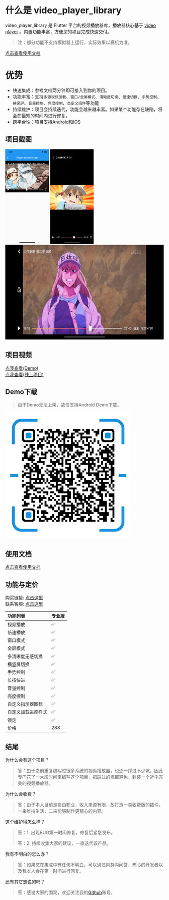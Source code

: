 # 什么是 video_player_library

video_player_library 是 Flutter 平台的视频播放器库，播放器核心基于 [video player](https://pub.dev/packages/video_player) 。内置功能丰富，方便您的项目完成快速交付。

> 注：部分功能不支持模拟器上运行，实际效果以真机为准。

[点击查看使用文档](https://video-player.docs.huic.top)


# 优势

* 快速集成：参考文档两分钟即可接入到你的项目。
* 功能丰富：支持`多源视频加载`、`窗口/全屏模式`、`清晰度切换`、`倍速切换`、`手势控制`、`横竖屏`、`音量控制`、`亮度控制`、`自定义组件`等功能
* 持续维护：项目会持续迭代，功能会越来越丰富。如果某个功能存在缺陷，将会在最短的时间内进行修复。
* 跨平台性：项目支持Android和IOS

## 项目截图

<img
src="https://github.com/JiangJuHong/access-images/blob/master/FlutterVudeoPlayerLibrary/1.png"
height="300em" />
<img
src="https://github.com/JiangJuHong/access-images/blob/master/FlutterVudeoPlayerLibrary/2.png"
height="300em" style="max-width:100%;display: inline-block;"/>
<img
src="https://github.com/JiangJuHong/access-images/blob/master/FlutterVudeoPlayerLibrary/3.png"
height="300em" style="max-width:100%;display: inline-block;"/>

## 项目视频

[点我查看(Demo)](https://dev-storage.huic.top/video_player_library/Video/Demo.mp4)  
[点我查看(线上项目)](https://dev-storage.huic.top/video_player_library/Video/%E8%B6%B3%E8%B6%A3%E7%A4%BE%E5%8C%BA.mp4)  

## Demo下载

> 由于Demo无法上架，故仅支持Android Demo下载。

<img src="https://github.com/JiangJuHong/access-images/blob/master/FlutterVudeoPlayerLibrary/code.png" style="display: inline-block;"/>

## 使用文档

[点击查看使用文档](https://video-player.docs.huic.top)

## 功能与定价

购买链接: [点击这里](http://wpa.qq.com/msgrd?v=3&uin=690717394&site=qq&menu=yes)  
联系客服: [点击这里](http://wpa.qq.com/msgrd?v=3&uin=690717394&site=qq&menu=yes)

| 功能列表           | 专业版 |
| :----------------- | :----- |
| 视频播放           | ✅      |
| 倍速播放           | ✅      |
| 窗口模式           | ✅      |
| 全屏模式           | ✅      |
| 多清晰度无感切换   | ✅      |
| 横竖屏切换         | ✅      |
| 手势控制           | ✅      |
| 长按快进           | ✅      |
| 音量控制           | ✅      |
| 亮度控制           | ✅      |
| 自定义指示器图标   | ✅      |
| 自定义加载进度样式 | ✅      |
| 锁定               | ✅      |
| 价格               | 288    |

## 结尾

为什么会有这个项目？

> 答：由于之前重复编写过很多系统的视频播放器，也逐一踩过不少坑，因此专门花了一大段时间来编写这个项目，把踩过的坑都避免，封装一个近乎完美的视频播放器。

为什么会收费？

> 答：由于本人目前是自由职业，收入来源有限，故打造一类收费版的插件，一来维持生活，二来能够制作更精心的内容。

这个维护得怎么样？

> 答：1. 出现BUG第一时间修复，修复后紧急发布。
>
> 答：2. 持续收集大家的建议，一直迭代该产品。

我有不明白的怎么办？

> 答：如果您在集成中有任何不明白，可以通过向群内问答，热心的开发者以及我本人会在第一时间进行回复。

还有其它想说的吗？

> 答：感谢大家的围观，欢迎关注我的[Github](https://github.com/JiangJuHong)账号。

